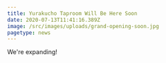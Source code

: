 ```yaml
---
title: Yurakucho Taproom Will Be Here Soon
date: 2020-07-13T11:41:16.389Z
image: /src/images/uploads/grand-opening-soon.jpg
pagetype: news
---
```

We're expanding!